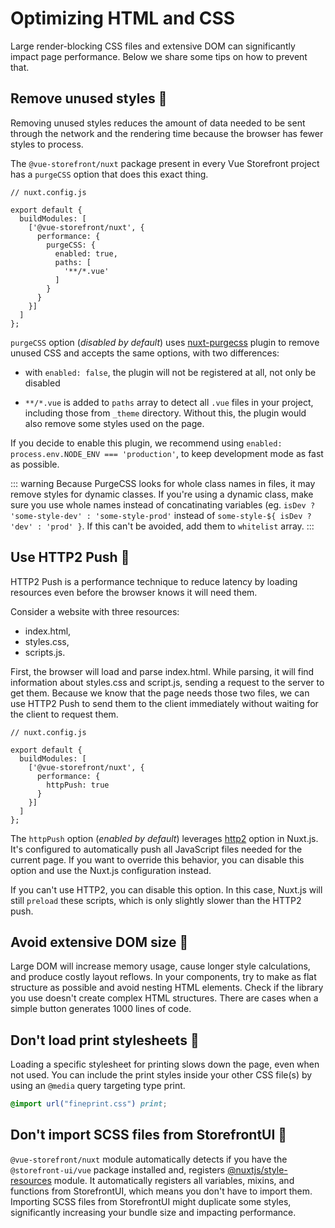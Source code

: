 # Optimizing HTML and CSS

Large render-blocking CSS files and extensive DOM can significantly impact page performance. Below we share some tips on how to prevent that.

## Remove unused styles :ledger:

Removing unused styles reduces the amount of data needed to be sent through the network and the rendering time because the browser has fewer styles to process.

The `@vue-storefront/nuxt` package present in every Vue Storefront project has a `purgeCSS` option that does this exact thing.

```javascript{6-13}
// nuxt.config.js

export default {
  buildModules: [
    ['@vue-storefront/nuxt', {
      performance: {
        purgeCSS: {
          enabled: true,
          paths: [
            '**/*.vue'
          ]
        }
      }
    }]
  ]
};
```

`purgeCSS` option (_disabled by default_) uses [nuxt-purgecss](https://github.com/Developmint/nuxt-purgecss) plugin to remove unused CSS and accepts the same options, with two differences:

* with `enabled: false`, the plugin will not be registered at all, not only be disabled

* `**/*.vue` is added to `paths` array to detect all `.vue` files in your project, including those from `_theme` directory. Without this, the plugin would also remove some styles used on the page.

If you decide to enable this plugin, we recommend using `enabled: process.env.NODE_ENV === 'production'`, to keep development mode as fast as possible.

::: warning
Because PurgeCSS looks for whole class names in files, it may remove styles for dynamic classes. If you're using a dynamic class, make sure you use whole names instead of concatinating variables (eg. `isDev ? 'some-style-dev' : 'some-style-prod'` instead of `some-style-${ isDev ? 'dev' : 'prod' }`. If this can't be avoided, add them to `whitelist` array.
:::

## Use HTTP2 Push :blue_book:

HTTP2 Push is a performance technique to reduce latency by loading resources even before the browser knows it will need them.

Consider a website with three resources:

* index.html,
* styles.css,
* scripts.js.

First, the browser will load and parse index.html. While parsing, it will find information about styles.css and script.js, sending a request to the server to get them. Because we know that the page needs those two files, we can use HTTP2 Push to send them to the client immediately without waiting for the client to request them.

```javascript{6-8}
// nuxt.config.js

export default {
  buildModules: [
    ['@vue-storefront/nuxt', {
      performance: {
        httpPush: true
      }
    }]
  ]
};
```

The `httpPush` option (_enabled by default_) leverages [http2](https://nuxtjs.org/docs/2.x/configuration-glossary/configuration-render#http2) option in Nuxt.js. It's configured to automatically push all JavaScript files needed for the current page. If you want to override this behavior, you can disable this option and use the Nuxt.js configuration instead.

If you can't use HTTP2, you can disable this option. In this case, Nuxt.js will still `preload` these scripts, which is only slightly slower than the HTTP2 push.

## Avoid extensive DOM size :ledger:

Large DOM will increase memory usage, cause longer style calculations, and produce costly layout reflows. In your components, try to make as flat structure as possible and avoid nesting HTML elements. Check if the library you use doesn't create complex HTML structures. There are cases when a simple button generates 1000 lines of code.

## Don't load print stylesheets :blue_book:

Loading a specific stylesheet for printing slows down the page, even when not used. You can include the print styles inside your other CSS file(s) by using an `@media` query targeting type print.


```css
@import url("fineprint.css") print;
```

## Don't import SCSS files from StorefrontUI :ledger:

`@vue-storefront/nuxt` module automatically detects if you have the `@storefront-ui/vue` package installed and, registers [@nuxtjs/style-resources](https://github.com/nuxt-community/style-resources-module) module. It automatically registers all variables, mixins, and functions from StorefrontUI, which means you don't have to import them. Importing SCSS files from StorefrontUI might duplicate some styles, significantly increasing your bundle size and impacting performance.
